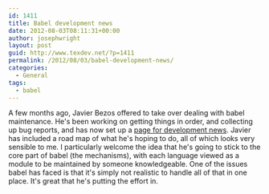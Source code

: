 ```yaml
---
id: 1411
title: Babel development news
date: 2012-08-03T08:11:31+00:00
author: josephwright
layout: post
guid: http://www.texdev.net/?p=1411
permalink: /2012/08/03/babel-development-news/
categories:
  - General
tags:
  - babel
---
```

A few months ago, Javier Bezos offered to take over dealing with babel maintenance. He's been working on getting things in order, and collecting up bug reports, and has now set up a <a href="http://www.tex-tipografia.com/babel_news.html">page for development news</a>. Javier has included a road map of what he's hoping to do, all of which looks very sensible to me. I particularly welcome the idea that he's going to stick to the core part of babel (the mechanisms), with each language viewed as a module to be maintained by someone knowledgeable. One of the issues babel has faced is that it's simply not realistic to handle all of that in one place. It's great that he's putting the effort in.

